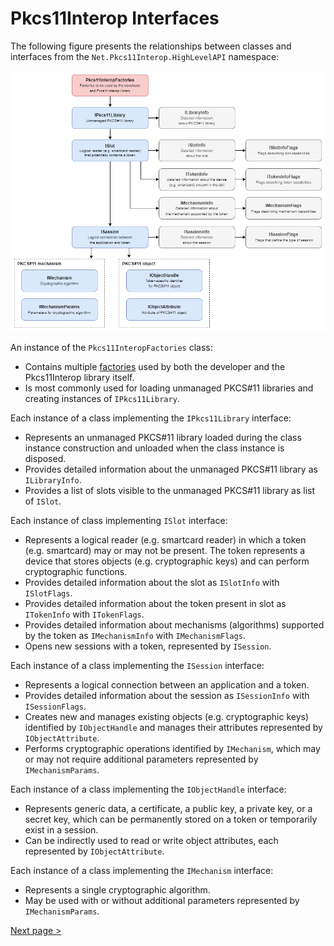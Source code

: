 # Pkcs11Interop Interfaces

The following figure presents the relationships between classes and interfaces from the `Net.Pkcs11Interop.HighLevelAPI` namespace:

![Pkcs11Interop Interfaces](images/Pkcs11Interop_Interfaces.png)

An instance of the `Pkcs11InteropFactories` class:
- Contains multiple [factories](https://en.wikipedia.org/wiki/Abstract_factory_pattern) used by both the developer and the Pkcs11Interop library itself.
- Is most commonly used for loading unmanaged PKCS#11 libraries and creating instances of `IPkcs11Library`.

Each instance of a class implementing the `IPkcs11Library` interface:
- Represents an unmanaged PKCS#11 library loaded during the class instance construction and unloaded when the class instance is disposed.
- Provides detailed information about the unmanaged PKCS#11 library as `ILibraryInfo`.
- Provides a list of slots visible to the unmanaged PKCS#11 library as list of `ISlot`.

Each instance of class implementing `ISlot` interface:
- Represents a logical reader (e.g. smartcard reader) in which a token (e.g. smartcard) may or may not be present. The token represents a device that stores objects (e.g. cryptographic keys) and can perform cryptographic functions.
- Provides detailed information about the slot as `ISlotInfo` with `ISlotFlags`.
- Provides detailed information about the token present in slot as `ITokenInfo` with `ITokenFlags`.
- Provides detailed information about mechanisms (algorithms) supported by the token as `IMechanismInfo` with `IMechanismFlags`.
- Opens new sessions with a token, represented by `ISession`.

Each instance of a class implementing the `ISession` interface:
- Represents a logical connection between an application and a token.
- Provides detailed information about the session as `ISessionInfo` with `ISessionFlags`.
- Creates new and manages existing objects (e.g. cryptographic keys) identified by `IObjectHandle` and manages their attributes represented by `IObjectAttribute`.
- Performs cryptographic operations identified by `IMechanism`, which may or may not require additional parameters represented by `IMechanismParams`.

Each instance of a class implementing the `IObjectHandle` interface:
- Represents generic data, a certificate, a public key, a private key, or a secret key, which can be permanently stored on a token or temporarily exist in a session.
- Can be indirectly used to read or write object attributes, each represented by `IObjectAttribute`.

Each instance of a class implementing the `IMechanism` interface:
- Represents a single cryptographic algorithm.
- May be used with or without additional parameters represented by `IMechanismParams`.

[Next page >](06_GETTING_STARTED.md)